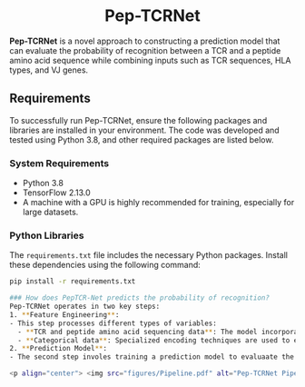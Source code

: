 <h1 align="center">
    Pep-TCRNet
</h1>

**Pep-TCRNet** is a novel approach to constructing a prediction model that can evaluate the probability of recognition between a TCR and a peptide amino acid sequence while combining inputs such as TCR sequences, HLA types, and VJ genes. 

## Requirements
To successfully run Pep-TCRNet, ensure the following packages and libraries are installed in your environment. The code was developed and tested using Python 3.8, and other required packages are listed below.

### System Requirements

- Python 3.8 
- TensorFlow 2.13.0
- A machine with a GPU is highly recommended for training, especially for large datasets.

### Python Libraries

The `requirements.txt` file includes the necessary Python packages. Install these dependencies using the following command:

```bash
pip install -r requirements.txt

### How does PepTCR-Net predicts the probability of recognition?
Pep-TCRNet operates in two key steps:
1. **Feature Engineering**:
- This step processes different types of variables:
  - **TCR and peptide amino acid sequencing data**: The model incorporates neural network architectures inspired by language representation models and graph representation model to learn the meaningful embeddings.
  - **Categorical data**: Specialized encoding techniques are used to ensure optimal feature representation for HLA types and VJ genes. 
2. **Prediction Model**:
- The second step involes training a prediction model to evaluaate the likelihood of a TCR recognizing a specific peptide, based on the features generated in the first step.

<p align="center"> <img src="figures/Pipeline.pdf" alt="Pep-TCRNet Pipeline" width="500"/> </p># Pep-TCRNet
